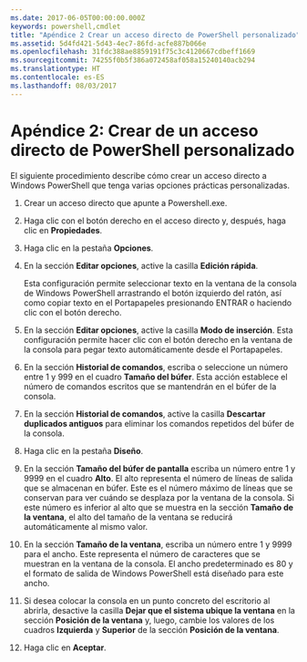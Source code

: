 ```yaml
---
ms.date: 2017-06-05T00:00:00.000Z
keywords: powershell,cmdlet
title: "Apéndice 2 Crear un acceso directo de PowerShell personalizado"
ms.assetid: 5d4fd421-5d43-4ec7-86fd-acfe887b066e
ms.openlocfilehash: 31fdc388ae8859191f75c3c4120667cdbeff1669
ms.sourcegitcommit: 74255f0b5f386a072458af058a15240140acb294
ms.translationtype: HT
ms.contentlocale: es-ES
ms.lasthandoff: 08/03/2017
---
```

# <a name="appendix-2---creating-a-custom-powershell-shortcut"></a>Apéndice 2: Crear de un acceso directo de PowerShell personalizado
El siguiente procedimiento describe cómo crear un acceso directo a Windows PowerShell que tenga varias opciones prácticas personalizadas.

1.  Crear un acceso directo que apunte a Powershell.exe.

2.  Haga clic con el botón derecho en el acceso directo y, después, haga clic en **Propiedades**.

3.  Haga clic en la pestaña **Opciones**.

4.  En la sección **Editar opciones**, active la casilla **Edición rápida**.

    Esta configuración permite seleccionar texto en la ventana de la consola de Windows PowerShell arrastrando el botón izquierdo del ratón, así como copiar texto en el Portapapeles presionando ENTRAR o haciendo clic con el botón derecho.

5.  En la sección **Editar opciones**, active la casilla **Modo de inserción**. Esta configuración permite hacer clic con el botón derecho en la ventana de la consola para pegar texto automáticamente desde el Portapapeles.

6.  En la sección **Historial de comandos**, escriba o seleccione un número entre 1 y 999 en el cuadro **Tamaño del búfer**. Esta acción establece el número de comandos escritos que se mantendrán en el búfer de la consola.

7.  En la sección **Historial de comandos**, active la casilla **Descartar duplicados antiguos** para eliminar los comandos repetidos del búfer de la consola.

8.  Haga clic en la pestaña **Diseño**.

9. En la sección **Tamaño del búfer de pantalla** escriba un número entre 1 y 9999 en el cuadro **Alto**. El alto representa el número de líneas de salida que se almacenan en búfer. Este es el número máximo de líneas que se conservan para ver cuándo se desplaza por la ventana de la consola. Si este número es inferior al alto que se muestra en la sección **Tamaño de la ventana**, el alto del tamaño de la ventana se reducirá automáticamente al mismo valor.

10. En la sección **Tamaño de la ventana**, escriba un número entre 1 y 9999 para el ancho. Este representa el número de caracteres que se muestran en la ventana de la consola. El ancho predeterminado es 80 y el formato de salida de Windows PowerShell está diseñado para este ancho.

11. Si desea colocar la consola en un punto concreto del escritorio al abrirla, desactive la casilla **Dejar que el sistema ubique la ventana** en la sección **Posición de la ventana** y, luego, cambie los valores de los cuadros **Izquierda** y **Superior** de la sección **Posición de la ventana**.

12. Haga clic en **Aceptar**.

